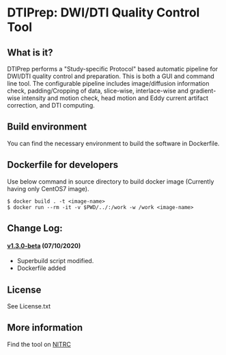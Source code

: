 # DTIPrep: DWI/DTI Quality Control Tool

## What is it?

DTIPrep performs a "Study-specific Protocol" based automatic pipeline for DWI/DTI quality control and preparation. This is both a GUI and command line tool. The configurable pipeline includes image/diffusion information check, padding/Cropping of data, slice-wise, interlace-wise and gradient-wise intensity and motion check, head motion and Eddy current artifact correction, and DTI computing.

## Build environment

You can find the necessary environment to build the software in Dockerfile.

## Dockerfile for developers

Use below command in source directory to build docker image (Currently having only CentOS7 image).

```
$ docker build . -t <image-name>
$ docker run --rm -it -v $PWD/../:/work -w /work <image-name> 
```

## Change Log:

#### [v1.3.0-beta](http://github.com/NIRALUser/DTIPrep/tree/v1.3.0-beta) (07/10/2020)
- Superbuild script modified.
- Dockerfile added

## License

See License.txt

## More information

Find the tool on [NITRC](http://www.nitrc.org/projects/dtiprep/)

